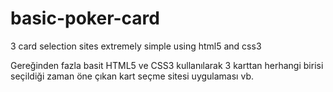 # basic-poker-card
3 card selection sites  extremely simple using html5 and css3 





Gereğinden fazla basit HTML5 ve CSS3 kullanılarak 3 karttan herhangi birisi seçildiği zaman öne çıkan kart seçme sitesi uygulaması vb.
